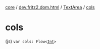 [core](../../index.md) / [dev.fritz2.dom.html](../index.md) / [TextArea](index.md) / [cols](./cols.md)

# cols

(js) `var cols: Flow<`[`Int`](https://kotlinlang.org/api/latest/jvm/stdlib/kotlin/-int/index.html)`>`